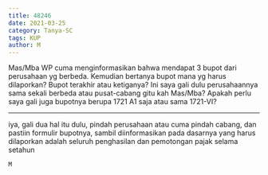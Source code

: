 ```yaml
---
title: 48246
date: 2021-03-25
category: Tanya-SC
tags: KUP
author: M
---
```


Mas/Mba WP cuma menginformasikan bahwa mendapat 3 bupot dari perusahaan yg berbeda. Kemudian bertanya bupot mana yg harus dilaporkan? Bupot terakhir atau ketiganya? Ini saya gali dulu perusahaannya sama sekali berbeda atau pusat-cabang gitu kah Mas/Mba? Apakah perlu saya gali juga bupotnya berupa 1721 A1 saja atau sama 1721-VI?

---

iya, gali dua hal itu dulu, pindah perusahaan atau cuma pindah cabang, dan pastiin formulir bupotnya, sambil diinformasikan pada dasarnya yang harus dilaporkan adalah seluruh penghasilan dan pemotongan pajak selama setahun

`M`
